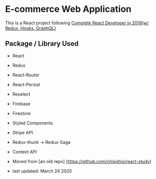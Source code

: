 # E-commerce Web Application

This is a React project following [Complete React Developer in 2019(w/ Redux, Hooks, GraphQL)](https://www.udemy.com/complete-react-developer-zero-to-mastery)

## Package / Library Used

* React
* Redux
* React-Router
* React-Persist
* Reselect
* Firebase
* Firestore
* Styled Components
* Stripe API
* Redux-thunk -> Redux-Saga 
* Context API

* Moved from [an old repo] (https://github.com/chisishis/react-study) 
* last updated: March 24 2020
